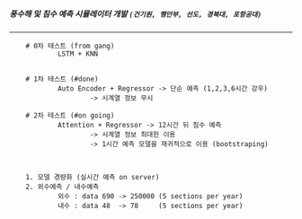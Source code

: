 ##### 풍수해 및 침수 예측 시뮬레이터 개발 `(건기원, 행안부, 선도, 경북대, 포항공대)`

---

        # 0차 테스트 (from gang)
                LSTM + KNN 
                

        # 1차 테스트 (#done)
                Auto Encoder + Regressor -> 단순 예측 (1,2,3,6시간 강우)
                        -> 시계열 정보 무시

        # 2차 테스트 (#on going)
                Attention + Regressor -> 12시간 뒤 침수 예측 
                        -> 시계열 정보 최대한 이용
                        -> 1시간 예측 모델을 재귀적으로 이용 (bootstraping)


        
        1. 모델 경량화 (실시간 예측 on server)
        2. 외수예측 / 내수예측 
                외수 : data 690 -> 250000 (5 sections per year)
                내수 : data 48  -> 78     (5 sections per year)
        
